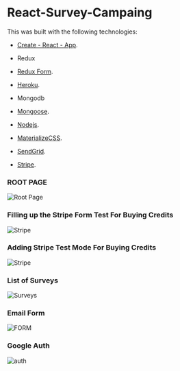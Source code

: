 # React-Survey-Campaing

This was built with the following technologies:

* [Create - React - App](https://github.com/facebook/create-react-app).

* Redux
* [Redux Form](https://redux-form.com/).
* [Heroku](https://heroku.com/).
* Mongodb
* [Mongoose](https://mongoosejs.com/).
* [Nodejs](https://nodejs.org/en/).
* [MaterializeCSS](https://materializecss.com/).
* [SendGrid](https://sendgrid.com/).
* [Stripe](https://stripe.com/).





### ROOT PAGE

![Root Page](https://lh3.googleusercontent.com/behvNzJmmTGwU1BDFKpyLzzTspKAqoxAix4sh3tIZ5TvZQmCVxg35w1_IcbvjS8Nj4ce3CpgjwikEQUJHo0A2L3jJMXO1FmANmzkwPKZwnQG_WgyWgjJs9ITR1xgm9BZVdocOgMb6lZxhiWpCkrykABXzjiqlnpkhuDyMciEf78z_CbKU_-GO-rnXQFjb7Zu4TwgOAGKLlOFk2CjiE1fSr6dFv86WA6XYeL_-xeEzDP5UNKaTSsC74erzWmQSB0qsTZ7BhG8WVA1qmYN6yOE0un-fVqLW3wlTRZmsz51bLCzoFFt3KPkc231fwic2VWQD8ry76iOhzGlQhUQe7Kcl0h4aT9F6bTPxf2RHsafOvgSNjOgj9zbQ5P_93L--NGozxjlDzMc1RSuCJEbFFF_Ia3AwD5InMfTzzSsSeHJ7wMP71DcmzJsAnPvn5j9HRVFaFosGmBWyddqcfItzYlrh4c11VTDbWPYhrs9qFQ-HHoHDe3gX1IQf0Bi-DLgHbdq0rq5FA1A22GJetJ9uqFDgJrCGCZXbDFvKRjAR2ZMTnBxkUaqQ2m3I_bG5p1nh2sA9dVyInZKgBMxGZfrOCIMULg7dzjGPzDUnyZ0nTq_vxdu5rEca8RStzCI8TH66aAkPae2YTUiIf6u9HoYBffQbjttlPXm17U=w2022-h452-no)



### Filling up the Stripe Form Test For Buying Credits

![Stripe](https://lh3.googleusercontent.com/lF-Sc6x4CpM4bGrTwQbvQCBjNLXDagc5Aniytq4EXT0i8jwZzRIhbY5W2qC1uQBEcl-ysdawJuT1glZk_2XKFFrv0MR3G5ubkMDEhpIWOx8PlEMXBAu7l47Yb2YGkviEJJa9UC7O-3VDf3K_zqtLodjgireu7RLiO5Hdo3hembGG5E0rE_lxKDQwuDQPa-Jl-aKC4wjXxlCcWLyAHbppPREXLHC3Jh35FVtmc5ABJy1yOjwWE5kVOYT6selyrSWzhqvhroxrF0OC9ltk0pc5Qml1uucqPSQkdYXcvrD0C6dxQgKkw8zKF1DUhTSJ2EuhoekAE7qT_woILUGP9NqI_1jEqlMBOzgCo_qdESdFHCR24t3gT1yMtP5bGMviIGQgCCGfSCEf2QKHaoqIdNUR0NrC2zInYSvRZGfsIfbj5v5bpM03dyVve5qonwDqIfzZzYwC3Omb-1V8WkKgVCALr5QJP4ZbSDFa3HBIs7nknIuJiQhnVtWvWBsqSPusKNrJkDv4verC7lwUVmeEWk-3atqLu5G4mgI489x2Eibo5h8pUvZvYT2ULbo1zkqKOIX3NxunST3WbXcpV7oFehhSoN9HpgHlSI2y3TpU2Ag9aB0UUwnuH3_ca0UZEpmv8qqWcpGmEJ_20xzHeRpgnbGCZpNhPwa9C4c=w2012-h1142-no)



### Adding Stripe Test Mode For Buying Credits

![Stripe](https://lh3.googleusercontent.com/GAvA0RcvCULPmpZU76ldgg83_L0Fb7sSvLgWTtaY92wcs6iDjh9CyNFnAf6t9JfNHJrL_kR7QcHi-xSs2Hws7UHywtaCPMGP1Gn6HQGK-JqcU1ao5gcG_eJiHPs6Z7PC_knt5offIAXB7zHGZ2LpDbRfbyA8v4ZCkA_1Ap_-Ia176uZIflcPa9dFHERm4mNa9OEPyyerB4eABfCn_5v8pCeWIcVBYVyhuqwi_nuHPqfeK97PWRJZWk4kRjefUAXebkXT6uch0tLZOcSzPOuSK_7nKroPL7nN6tao8wByY7bGkMSTRCnaPppk4F62uvjkcaVqd68C_A8ByxL5iKtpp1VJ74otfVKqpN1eJ18uuyhmfY94fwJynC6MK6U0Y2eMN-EqYSgLf2ydqn9hFJ1Cs1aWxSBwBkJZxhh4VkXPBO_UNjcA5QnlBAlXmcq6ExD519BsfEzpKAeilk_-kJZocEXNqRDy-hqVLmWvWIihIhXK_Zi8piBo1S-9VwqZN5yO3E7Zy6NUY4ziGg93ekRVnDFSYFpLhCC5O8K-bv4PRkJZe0I7g2P9RY3Ope_kue32lAp8oeZXUd4OpqqaQMdrefq6sWc2nASltVMbqmBZ66KUnmQdSFJG1C02MmWmSfexIuy179evqBBi_Ci7M2Ucz2iAXzVt6eI=w2016-h1152-no)



### List of Surveys

![Surveys](https://lh3.googleusercontent.com/DEFMeixXGuHReWxkoMJXBjymEsf2soac-9LkTDjQqVfByMO0lXtWUOmiO6AqTs3kMaL2MhVnCjqAJC_3ZQgUKEAQsr5dlWEEJk-sJJXhKFbas99lNSqTf4P80xZ25n2M5NnL4l06dbpdC7q8IZyTUAzshAv13r1yghlg8lY4nBRJp8_G8CSmaBn7MD99J-mSjnHP19URkFwO7mRnskJA_Zz8IemEwYoKYp8EIEMPuf3opUjZ1J1NiW-p0XmvPcXJxXr9OLbW5DVzXIlN3zIavwYfrR9UDbMj9la4KCB0Mzzkhuy5CVWVAZOpfSx7bEYN5M07aGm0ILm1wtOa4I3V5vauCBiGp6pUN2BZzcZ-l4_4JIHUansKxQiB2bBni7OtcykGP9Ldg4usHgRNKolibetV78euFbjStVR3Atz1izyU0oclhGL2Sb-gKiRlX4gn4c91dAWzMKtbQ9fUm9JzLf4H2Ge9VYltIA36Ngc_53h1YtghyNiqobK0m6BtjGQDvnuBB8KwSLPMBroSgiaDf3XQEDWxZr1fVzBTwA5V-SV3tp9M6eXOe2IJ1w4SevwMbrpmWARujAV8WZlrvqJt1-MarUfNd0P4dkWbOThjMGWQKQ5cQ3KQzvkjtu9dZ9T5CCYlQBsx0zwwhhLKtkJwqTfs3k0LokU=w2016-h850-no)


### Email Form

![FORM](https://lh3.googleusercontent.com/6nnApdVdGPVfLtFvZ0KFKQ963498xgtsr2f1wJckjop_J0xRuBFBlGFYu03UUOyd3fs9Cd2dYOGU0kV-9aMc9mzQyPguVHeiQjyW-TzFgph318sf1NoTrSEh2MT8XfsHBWhxFm1gNvh82-5_n7ey0qRIevqU-DPPjWV9qO6sW3PznRSG6ej8RvdB1Sv8OgWOmzqbELfzX8qhQWqBPvyQmgIrWcibtyuFSYlxQJYlQ1Azldzj_xquVAorSUR8Xj8GKsj8iiaPZOC4LoLzkITPaZKjoblJOHKkDJ8Ys0GPMDGQAPXVdSeaG0_c6o0KnwoMK8OWSuQ0iHBUPVsNiDXZc5NZgF2Lw7RA95ptCUNns_MsJns24JfL_tHkebHuLiNiCahzjXHXhovVNYqIlEms1246V1YIt3boTNJ171iMUZ9kcbVdH8te-mNE1qW9JsKxbQXxRvj1F4comd_QgsNU8rG8vx3D1jOCOnec68Mq_veDDk5lM78u6X0ILxzg4xntq7rHg0zMumjeYhmqouZGWWnikKkmQWyjJADMbr2dR6TaHZ-RBeSlAjAx8cS5MYcvSIg9hH7Zn7IYypjnX77eMwU_F1jCDWO9kuNJKYx0-qeAhWT_DgBJbyxIehSMIpVVZueSXEwkK-W4HerxTKlIju-D_fgGCbk=w2032-h1066-no)


### Google Auth

![auth](https://lh3.googleusercontent.com/rNymzquxd9ahMBeVZmi-bFvYBDoT2eI8_6NdmIYzEQdN_D5JeEKNVIVaYSvgOKayqCWHLbpZYpfPFqu_Ml28UnxEgop8wyPjtWrEVNT1VRTz9X8c4VDdX0iJGtYHcKN38mRNobysuGgOfG-pipVbgpa8_0XCQ_Fz7BYdpWBEULUEpnoQqi5kZIsAiJ1SZzwVpLe7Z6x8pYDKHK71ytuydmhQ7evR4laLzxSXN2QGjPTDGKjIRYUXmwzjUVELBVgGkRYk1xvITCmfS_xhhNPETu7v9WONfK8u4dcK_PXRTVTmbmOiehprTTpDVq_CJA4ukcNfzY7xOLLA0ShFJuh3ofO-YAT0ZP1c2BbgBed6KJ40q_S3jj6X5fckNWV4aaCWCI3a5sgGntZJUw5IHd73pWfpAhpyVbhLPV0hL3ckJakWovCGnc_Q7Ow1wbA6DM5h52htp1o909awyvRbDsCiJeO1OwwBhEKeq2RuuCMLob2IIt3r7NzhwOtvIrHDCbylFYScjn3dZgpx7oESJrIKDrbDT3_7XK2AI7vlb2OiV5jHn7__5de0BpPtyuI24RDrmyp6czvfbnRR6nL9yaTABTkAts7gskxUB2gKrG1nwWU98dUqV5nn3IOgU8WxuF6nQeKST6oOS6DSoFlu8r7xt3S3BlGcW4k=w1296-h1096-no)
